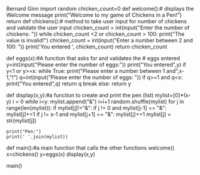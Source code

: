 Bernard Ginn 
import random
chicken_count=0
def welcome():# displays the Welcome message
    print("Welcome to my game of Chickens in a Pen!")
    return
def chickens():# method to take user input for number of chickens and validate the user input
    chicken_count = int(input("Enter the number of chickens: "))
    while chicken_count <2 or chicken_count > 100:
        print("The value is invalid!")
        chicken_count = int(input("Enter a number between 2 and 100: "))
    print('You entered ', chicken_count)
    return chicken_count
                 
def eggs(x):#A function that asks for and validates the # eggs entered
    y=int(input("Please enter the number of eggs:"))
    print("You entered",y)
    if y<1 or y>=x:
        while True:
            print("Please enter a number between 1 and",x-1,"!")
            q=int(input("Please enter the number of eggs: "))
            if q>=1 and q<x:
                print("You entered",q)
                return q
            break
        else:
            return y
    
def display(x,y):#a function to create and print the pen (list)
    mylist=[0]*(x-y)
    i = 0
    while i<y:
      mylist.append("&")
      i=i+1
    random.shuffle(mylist)
    for j in range(len(mylist)):
      if mylist[j]!="&":
        if j != 0 and mylist[j-1] == "&":
          mylist[j]+=1
        if j != x-1 and mylist[j+1] == "&":
          mylist[j]+=1
        mylist[j] = str(mylist[j])
    
    print("Pen:")
    print(' '.join(mylist))

def main():#a main function that calls the other functions
    welcome()
    x=chickens()
    y=eggs(x)
    display(x,y)
    
main()
